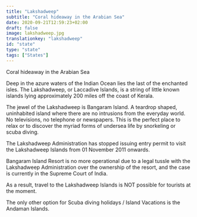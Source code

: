 ```yaml
---
title: "Lakshadweep"
subtitle: "Coral hideaway in the Arabian Sea"
date: 2020-09-21T12:59:23+02:00
draft: false
image: lakshadweep.jpg
translationkey: "lakshadweep"
id: "state"
type: "state"
tags: ["States"] 
---
```


Coral hideaway in the Arabian Sea

Deep in the azure waters of the Indian Ocean lies the last of the enchanted isles. The Lakshadweep, or Laccadive Islands, is a string of little known islands lying approximately 200 miles off the coast of Kerala.

The jewel of the Lakshadweep is Bangaram Island. A teardrop shaped, uninhabited island where there are no intrusions from the everyday world. No televisions, no telephone or newspapers. This is the perfect place to relax or to discover the myriad forms of undersea life by snorkeling or scuba diving.
 

The Lakshadweep Administration has stopped issuing entry permit to visit the Lakshadweep Islands from 01 November 2011 onwards.

Bangaram Island Resort is no more operational due to a legal tussle with the Lakshadweep Administration over the ownership of the resort, and the case is currently in the Supreme Court of India.

As a result, travel to the Lakshadweep Islands is NOT possible for tourists at the moment.

The only other option for Scuba diving holidays / Island Vacations is the Andaman Islands.
